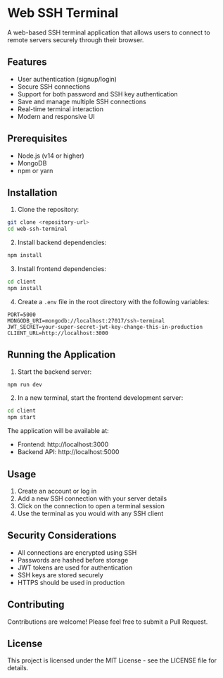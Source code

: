 # Web SSH Terminal

A web-based SSH terminal application that allows users to connect to remote servers securely through their browser.

## Features

- User authentication (signup/login)
- Secure SSH connections
- Support for both password and SSH key authentication
- Save and manage multiple SSH connections
- Real-time terminal interaction
- Modern and responsive UI

## Prerequisites

- Node.js (v14 or higher)
- MongoDB
- npm or yarn

## Installation

1. Clone the repository:
```bash
git clone <repository-url>
cd web-ssh-terminal
```

2. Install backend dependencies:
```bash
npm install
```

3. Install frontend dependencies:
```bash
cd client
npm install
```

4. Create a `.env` file in the root directory with the following variables:
```
PORT=5000
MONGODB_URI=mongodb://localhost:27017/ssh-terminal
JWT_SECRET=your-super-secret-jwt-key-change-this-in-production
CLIENT_URL=http://localhost:3000
```

## Running the Application

1. Start the backend server:
```bash
npm run dev
```

2. In a new terminal, start the frontend development server:
```bash
cd client
npm start
```

The application will be available at:
- Frontend: http://localhost:3000
- Backend API: http://localhost:5000

## Usage

1. Create an account or log in
2. Add a new SSH connection with your server details
3. Click on the connection to open a terminal session
4. Use the terminal as you would with any SSH client

## Security Considerations

- All connections are encrypted using SSH
- Passwords are hashed before storage
- JWT tokens are used for authentication
- SSH keys are stored securely
- HTTPS should be used in production

## Contributing

Contributions are welcome! Please feel free to submit a Pull Request.

## License

This project is licensed under the MIT License - see the LICENSE file for details. 